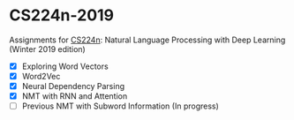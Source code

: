 # CS224n-2019

Assignments for [CS224n](http://web.stanford.edu/class/cs224n/): Natural Language Processing with Deep Learning 
(Winter 2019 edition)


- [x] Exploring Word Vectors
- [x] Word2Vec
- [x] Neural Dependency Parsing
- [x] NMT with RNN and Attention
- [ ] Previous NMT with Subword Information (In progress)
